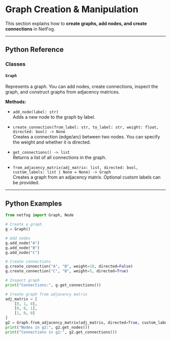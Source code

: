 # Graph Creation & Manipulation

This section explains how to **create graphs, add nodes, and create connections** in NetFog.

---

## Python Reference

### Classes

#### `Graph`
Represents a graph. You can add nodes, create connections, inspect the graph, and construct graphs from adjacency matrices.

**Methods:**
- `add_node(label: str)`  
  Adds a new node to the graph by label.

- `create_connection(from_label: str, to_label: str, weight: float, directed: bool) -> None`  
  Creates a connection (edge/arc) between two nodes. You can specify the weight and whether it is directed.

- `get_connections() -> list`  
  Returns a list of all connections in the graph.

- `from_adjacency_matrix(adj_matrix: list, directed: bool, custom_labels: list | None = None) -> Graph`  
  Creates a graph from an adjacency matrix. Optional custom labels can be provided.
---

## Python Examples

```python
from netfog import Graph, Node

# Create a graph
g = Graph()

# Add nodes
g.add_node("A")
g.add_node("B")
g.add_node("C")

# Create connections
g.create_connection("A", "B", weight=10, directed=False)
g.create_connection("C", "B", weight=5, directed=True)

# Inspect graph
print("Connections:", g.get_connections())

# Create graph from adjacency matrix
adj_matrix = [
    [0, 1, 0],
    [0, 0, 1],
    [1, 0, 0]
]
g2 = Graph.from_adjacency_matrix(adj_matrix, directed=True, custom_labels=["X", "Y", "Z"])
print("Nodes in g2:", g2.get_nodes())
print("Connections in g2:", g2.get_connections())
```